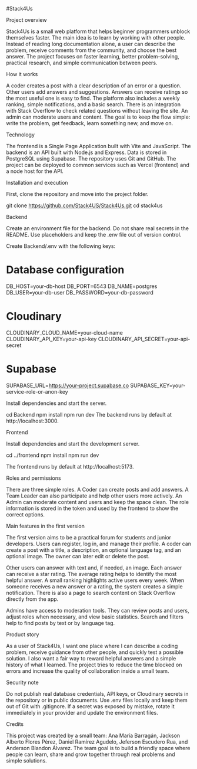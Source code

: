 #Stack4Us

Project overview

Stack4Us is a small web platform that helps beginner programmers unblock themselves faster. The main idea is to learn by working with other people. Instead of reading long documentation alone, a user can describe the problem, receive comments from the community, and choose the best answer. The project focuses on faster learning, better problem-solving, practical research, and simple communication between peers.

How it works

A coder creates a post with a clear description of an error or a question. Other users add answers and suggestions. Answers can receive ratings so the most useful one is easy to find. The platform also includes a weekly ranking, simple notifications, and a basic search. There is an integration with Stack Overflow to check related questions without leaving the site. An admin can moderate users and content. The goal is to keep the flow simple: write the problem, get feedback, learn something new, and move on.

Technology

The frontend is a Single Page Application built with Vite and JavaScript.
The backend is an API built with Node.js and Express.
Data is stored in PostgreSQL using Supabase.
The repository uses Git and GitHub. The project can be deployed to common services such as Vercel (frontend) and a node host for the API.

Installation and execution

First, clone the repository and move into the project folder.

git clone https://github.com/Stack4US/Stack4Us.git
cd stack4us

Backend

Create an environment file for the backend. Do not share real secrets in the README. Use placeholders and keep the .env file out of version control.

Create Backend/.env with the following keys:

# Database configuration
DB_HOST=your-db-host
DB_PORT=6543
DB_NAME=postgres
DB_USER=your-db-user
DB_PASSWORD=your-db-password

# Cloudinary
CLOUDINARY_CLOUD_NAME=your-cloud-name
CLOUDINARY_API_KEY=your-api-key
CLOUDINARY_API_SECRET=your-api-secret

# Supabase
SUPABASE_URL=https://your-project.supabase.co
SUPABASE_KEY=your-service-role-or-anon-key


Install dependencies and start the server.

cd Backend
npm install
npm run dev
The backend runs by default at http://localhost:3000.

Frontend

Install dependencies and start the development server.


cd ../frontend
npm install
npm run dev

The frontend runs by default at http://localhost:5173.

Roles and permissions

There are three simple roles. A Coder can create posts and add answers. A Team Leader can also participate and help other users more actively. An Admin can moderate content and users and keep the space clean. The role information is stored in the token and used by the frontend to show the correct options.

Main features in the first version

The first version aims to be a practical forum for students and junior developers. Users can register, log in, and manage their profile. A coder can create a post with a title, a description, an optional language tag, and an optional image. The owner can later edit or delete the post.

Other users can answer with text and, if needed, an image. Each answer can receive a star rating. The average rating helps to identify the most helpful answer. A small ranking highlights active users every week. When someone receives a new answer or a rating, the system creates a simple notification. There is also a page to search content on Stack Overflow directly from the app.

Admins have access to moderation tools. They can review posts and users, adjust roles when necessary, and view basic statistics. Search and filters help to find posts by text or by language tag.

Product story

As a user of Stack4Us, I want one place where I can describe a coding problem, receive guidance from other people, and quickly test a possible solution. I also want a fair way to reward helpful answers and a simple history of what I learned. The project tries to reduce the time blocked on errors and increase the quality of collaboration inside a small team.

Security note

Do not publish real database credentials, API keys, or Cloudinary secrets in the repository or in public documents. Use .env files locally and keep them out of Git with .gitignore. If a secret was exposed by mistake, rotate it immediately in your provider and update the environment files.

Credits

This project was created by a small team: Ana María Barragán, Jackson Alberto Flores Pérez, Daniel Ramírez Agudelo, Jeferson Escudero Rua, and Anderson Blandon Álvarez. The team goal is to build a friendly space where people can learn, share and grow together through real problems and simple solutions.
